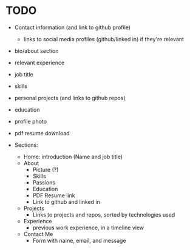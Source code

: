 # TODO

- Contact information (and link to github profile)
  - links to social media profiles (github/linked in) if they're relevant
- bio/about section
- relevant experience
- job title
- skills
- personal projects (and links to github repos)
- education
- profile photo
- pdf resume download

- Sections:
  - Home: introduction (Name and job title)
  - About
    - Picture (?)
    - Skills
    - Passions
    - Education
    - PDF Resume link
    - Link to github and linked in
  - Projects
    - Links to projects and repos, sorted by technologies used
  - Experience
    - previous work experience, in a timeline view
  - Contact Me
    - Form with name, email, and message
